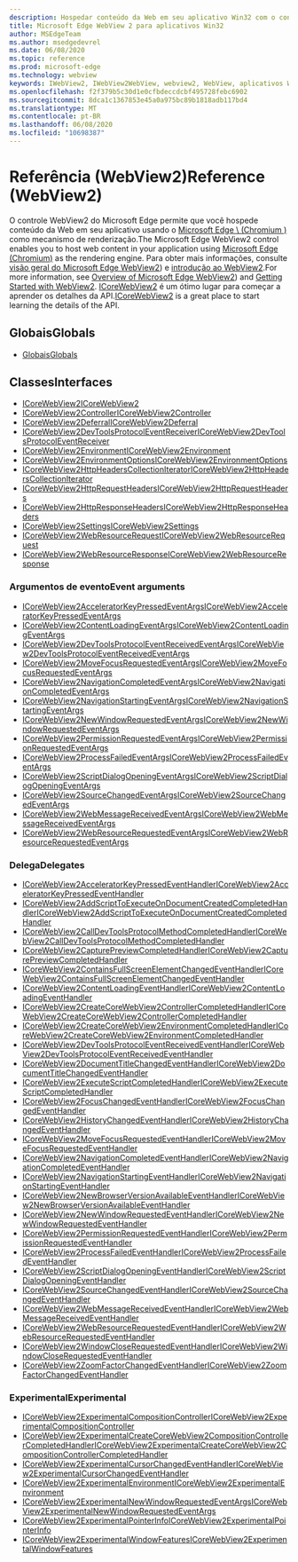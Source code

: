 ```yaml
---
description: Hospedar conteúdo da Web em seu aplicativo Win32 com o controle Microsoft Edge WebView 2
title: Microsoft Edge WebView 2 para aplicativos Win32
author: MSEdgeTeam
ms.author: msedgedevrel
ms.date: 06/08/2020
ms.topic: reference
ms.prod: microsoft-edge
ms.technology: webview
keywords: IWebView2, IWebView2WebView, webview2, WebView, aplicativos Win32, Win32, Edge, ICoreWebView2, ICoreWebView2Controller, controle do navegador, HTML Edge
ms.openlocfilehash: f2f379b5c30d1e0cfbdeccdcbf495728febc6902
ms.sourcegitcommit: 8dca1c1367853e45a0a975bc89b1818adb117bd4
ms.translationtype: MT
ms.contentlocale: pt-BR
ms.lasthandoff: 06/08/2020
ms.locfileid: "10698387"
---
```

# <span data-ttu-id="c19f7-104">Referência (WebView2)</span><span class="sxs-lookup"><span data-stu-id="c19f7-104">Reference (WebView2)</span></span>  

<span data-ttu-id="c19f7-105">O controle WebView2 do Microsoft Edge permite que você hospede conteúdo da Web em seu aplicativo usando o [Microsoft Edge \ (Chromium \)](https://www.microsoftedgeinsider.com) como mecanismo de renderização.</span><span class="sxs-lookup"><span data-stu-id="c19f7-105">The Microsoft Edge WebView2 control enables you to host web content in your application using [Microsoft Edge \(Chromium\)](https://www.microsoftedgeinsider.com) as the rendering engine.</span></span>  <span data-ttu-id="c19f7-106">Para obter mais informações, consulte [visão geral do Microsoft Edge WebView2](../../index.md)) e [introdução ao WebView2](../../gettingstarted/win32.md).</span><span class="sxs-lookup"><span data-stu-id="c19f7-106">For more information, see [Overview of Microsoft Edge WebView2](../../index.md)) and [Getting Started with WebView2](../../gettingstarted/win32.md).</span></span>  <span data-ttu-id="c19f7-107">[ICoreWebView2](0-9-538/ICoreWebView2.md) é um ótimo lugar para começar a aprender os detalhes da API.</span><span class="sxs-lookup"><span data-stu-id="c19f7-107">[ICoreWebView2](0-9-538/ICoreWebView2.md) is a great place to start learning the details of the API.</span></span>  

## <span data-ttu-id="c19f7-108">Globais</span><span class="sxs-lookup"><span data-stu-id="c19f7-108">Globals</span></span>  

*   [<span data-ttu-id="c19f7-109">Globais</span><span class="sxs-lookup"><span data-stu-id="c19f7-109">Globals</span></span>](0-9-538/webview2-idl.md)  

## <span data-ttu-id="c19f7-110">Classes</span><span class="sxs-lookup"><span data-stu-id="c19f7-110">Interfaces</span></span>  
*   [<span data-ttu-id="c19f7-111">ICoreWebView2</span><span class="sxs-lookup"><span data-stu-id="c19f7-111">ICoreWebView2</span></span>](0-9-538/icorewebview2.md)
*   [<span data-ttu-id="c19f7-112">ICoreWebView2Controller</span><span class="sxs-lookup"><span data-stu-id="c19f7-112">ICoreWebView2Controller</span></span>](0-9-538/icorewebview2controller.md)
*   [<span data-ttu-id="c19f7-113">ICoreWebView2Deferral</span><span class="sxs-lookup"><span data-stu-id="c19f7-113">ICoreWebView2Deferral</span></span>](0-9-538/icorewebview2deferral.md)
*   [<span data-ttu-id="c19f7-114">ICoreWebView2DevToolsProtocolEventReceiver</span><span class="sxs-lookup"><span data-stu-id="c19f7-114">ICoreWebView2DevToolsProtocolEventReceiver</span></span>](0-9-538/icorewebview2devtoolsprotocoleventreceiver.md)
*   [<span data-ttu-id="c19f7-115">ICoreWebView2Environment</span><span class="sxs-lookup"><span data-stu-id="c19f7-115">ICoreWebView2Environment</span></span>](0-9-538/icorewebview2environment.md)
*   [<span data-ttu-id="c19f7-116">ICoreWebView2EnvironmentOptions</span><span class="sxs-lookup"><span data-stu-id="c19f7-116">ICoreWebView2EnvironmentOptions</span></span>](0-9-538/icorewebview2environmentoptions.md)
*   [<span data-ttu-id="c19f7-117">ICoreWebView2HttpHeadersCollectionIterator</span><span class="sxs-lookup"><span data-stu-id="c19f7-117">ICoreWebView2HttpHeadersCollectionIterator</span></span>](0-9-538/icorewebview2httpheaderscollectioniterator.md)
*   [<span data-ttu-id="c19f7-118">ICoreWebView2HttpRequestHeaders</span><span class="sxs-lookup"><span data-stu-id="c19f7-118">ICoreWebView2HttpRequestHeaders</span></span>](0-9-538/icorewebview2httprequestheaders.md)
*   [<span data-ttu-id="c19f7-119">ICoreWebView2HttpResponseHeaders</span><span class="sxs-lookup"><span data-stu-id="c19f7-119">ICoreWebView2HttpResponseHeaders</span></span>](0-9-538/icorewebview2httpresponseheaders.md)
*   [<span data-ttu-id="c19f7-120">ICoreWebView2Settings</span><span class="sxs-lookup"><span data-stu-id="c19f7-120">ICoreWebView2Settings</span></span>](0-9-538/icorewebview2settings.md)
*   [<span data-ttu-id="c19f7-121">ICoreWebView2WebResourceRequest</span><span class="sxs-lookup"><span data-stu-id="c19f7-121">ICoreWebView2WebResourceRequest</span></span>](0-9-538/icorewebview2webresourcerequest.md)
*   [<span data-ttu-id="c19f7-122">ICoreWebView2WebResourceResponse</span><span class="sxs-lookup"><span data-stu-id="c19f7-122">ICoreWebView2WebResourceResponse</span></span>](0-9-538/icorewebview2webresourceresponse.md)

### <span data-ttu-id="c19f7-123">Argumentos de evento</span><span class="sxs-lookup"><span data-stu-id="c19f7-123">Event arguments</span></span>

*   [<span data-ttu-id="c19f7-124">ICoreWebView2AcceleratorKeyPressedEventArgs</span><span class="sxs-lookup"><span data-stu-id="c19f7-124">ICoreWebView2AcceleratorKeyPressedEventArgs</span></span>](0-9-538/icorewebview2acceleratorkeypressedeventargs.md)
*   [<span data-ttu-id="c19f7-125">ICoreWebView2ContentLoadingEventArgs</span><span class="sxs-lookup"><span data-stu-id="c19f7-125">ICoreWebView2ContentLoadingEventArgs</span></span>](0-9-538/icorewebview2contentloadingeventargs.md)
*   [<span data-ttu-id="c19f7-126">ICoreWebView2DevToolsProtocolEventReceivedEventArgs</span><span class="sxs-lookup"><span data-stu-id="c19f7-126">ICoreWebView2DevToolsProtocolEventReceivedEventArgs</span></span>](0-9-538/icorewebview2devtoolsprotocoleventreceivedeventargs.md)
*   [<span data-ttu-id="c19f7-127">ICoreWebView2MoveFocusRequestedEventArgs</span><span class="sxs-lookup"><span data-stu-id="c19f7-127">ICoreWebView2MoveFocusRequestedEventArgs</span></span>](0-9-538/icorewebview2movefocusrequestedeventargs.md)
*   [<span data-ttu-id="c19f7-128">ICoreWebView2NavigationCompletedEventArgs</span><span class="sxs-lookup"><span data-stu-id="c19f7-128">ICoreWebView2NavigationCompletedEventArgs</span></span>](0-9-538/icorewebview2navigationcompletedeventargs.md)
*   [<span data-ttu-id="c19f7-129">ICoreWebView2NavigationStartingEventArgs</span><span class="sxs-lookup"><span data-stu-id="c19f7-129">ICoreWebView2NavigationStartingEventArgs</span></span>](0-9-538/icorewebview2navigationstartingeventargs.md)
*   [<span data-ttu-id="c19f7-130">ICoreWebView2NewWindowRequestedEventArgs</span><span class="sxs-lookup"><span data-stu-id="c19f7-130">ICoreWebView2NewWindowRequestedEventArgs</span></span>](0-9-538/icorewebview2newwindowrequestedeventargs.md)
*   [<span data-ttu-id="c19f7-131">ICoreWebView2PermissionRequestedEventArgs</span><span class="sxs-lookup"><span data-stu-id="c19f7-131">ICoreWebView2PermissionRequestedEventArgs</span></span>](0-9-538/icorewebview2permissionrequestedeventargs.md)
*   [<span data-ttu-id="c19f7-132">ICoreWebView2ProcessFailedEventArgs</span><span class="sxs-lookup"><span data-stu-id="c19f7-132">ICoreWebView2ProcessFailedEventArgs</span></span>](0-9-538/icorewebview2processfailedeventargs.md)
*   [<span data-ttu-id="c19f7-133">ICoreWebView2ScriptDialogOpeningEventArgs</span><span class="sxs-lookup"><span data-stu-id="c19f7-133">ICoreWebView2ScriptDialogOpeningEventArgs</span></span>](0-9-538/icorewebview2scriptdialogopeningeventargs.md)
*   [<span data-ttu-id="c19f7-134">ICoreWebView2SourceChangedEventArgs</span><span class="sxs-lookup"><span data-stu-id="c19f7-134">ICoreWebView2SourceChangedEventArgs</span></span>](0-9-538/icorewebview2sourcechangedeventargs.md)
*   [<span data-ttu-id="c19f7-135">ICoreWebView2WebMessageReceivedEventArgs</span><span class="sxs-lookup"><span data-stu-id="c19f7-135">ICoreWebView2WebMessageReceivedEventArgs</span></span>](0-9-538/icorewebview2webmessagereceivedeventargs.md)
*   [<span data-ttu-id="c19f7-136">ICoreWebView2WebResourceRequestedEventArgs</span><span class="sxs-lookup"><span data-stu-id="c19f7-136">ICoreWebView2WebResourceRequestedEventArgs</span></span>](0-9-538/icorewebview2webresourcerequestedeventargs.md)

### <span data-ttu-id="c19f7-137">Delega</span><span class="sxs-lookup"><span data-stu-id="c19f7-137">Delegates</span></span>

*   [<span data-ttu-id="c19f7-138">ICoreWebView2AcceleratorKeyPressedEventHandler</span><span class="sxs-lookup"><span data-stu-id="c19f7-138">ICoreWebView2AcceleratorKeyPressedEventHandler</span></span>](0-9-538/icorewebview2acceleratorkeypressedeventhandler.md)
*   [<span data-ttu-id="c19f7-139">ICoreWebView2AddScriptToExecuteOnDocumentCreatedCompletedHandler</span><span class="sxs-lookup"><span data-stu-id="c19f7-139">ICoreWebView2AddScriptToExecuteOnDocumentCreatedCompletedHandler</span></span>](0-9-538/icorewebview2addscripttoexecuteondocumentcreatedcompletedhandler.md)
*   [<span data-ttu-id="c19f7-140">ICoreWebView2CallDevToolsProtocolMethodCompletedHandler</span><span class="sxs-lookup"><span data-stu-id="c19f7-140">ICoreWebView2CallDevToolsProtocolMethodCompletedHandler</span></span>](0-9-538/icorewebview2calldevtoolsprotocolmethodcompletedhandler.md)
*   [<span data-ttu-id="c19f7-141">ICoreWebView2CapturePreviewCompletedHandler</span><span class="sxs-lookup"><span data-stu-id="c19f7-141">ICoreWebView2CapturePreviewCompletedHandler</span></span>](0-9-538/icorewebview2capturepreviewcompletedhandler.md)
*   [<span data-ttu-id="c19f7-142">ICoreWebView2ContainsFullScreenElementChangedEventHandler</span><span class="sxs-lookup"><span data-stu-id="c19f7-142">ICoreWebView2ContainsFullScreenElementChangedEventHandler</span></span>](0-9-538/icorewebview2containsfullscreenelementchangedeventhandler.md)
*   [<span data-ttu-id="c19f7-143">ICoreWebView2ContentLoadingEventHandler</span><span class="sxs-lookup"><span data-stu-id="c19f7-143">ICoreWebView2ContentLoadingEventHandler</span></span>](0-9-538/icorewebview2contentloadingeventhandler.md)
*   [<span data-ttu-id="c19f7-144">ICoreWebView2CreateCoreWebView2ControllerCompletedHandler</span><span class="sxs-lookup"><span data-stu-id="c19f7-144">ICoreWebView2CreateCoreWebView2ControllerCompletedHandler</span></span>](0-9-538/icorewebview2createcorewebview2controllercompletedhandler.md)
*   [<span data-ttu-id="c19f7-145">ICoreWebView2CreateCoreWebView2EnvironmentCompletedHandler</span><span class="sxs-lookup"><span data-stu-id="c19f7-145">ICoreWebView2CreateCoreWebView2EnvironmentCompletedHandler</span></span>](0-9-538/icorewebview2createcorewebview2environmentcompletedhandler.md)
*   [<span data-ttu-id="c19f7-146">ICoreWebView2DevToolsProtocolEventReceivedEventHandler</span><span class="sxs-lookup"><span data-stu-id="c19f7-146">ICoreWebView2DevToolsProtocolEventReceivedEventHandler</span></span>](0-9-538/icorewebview2devtoolsprotocoleventreceivedeventhandler.md)
*   [<span data-ttu-id="c19f7-147">ICoreWebView2DocumentTitleChangedEventHandler</span><span class="sxs-lookup"><span data-stu-id="c19f7-147">ICoreWebView2DocumentTitleChangedEventHandler</span></span>](0-9-538/icorewebview2documenttitlechangedeventhandler.md)
*   [<span data-ttu-id="c19f7-148">ICoreWebView2ExecuteScriptCompletedHandler</span><span class="sxs-lookup"><span data-stu-id="c19f7-148">ICoreWebView2ExecuteScriptCompletedHandler</span></span>](0-9-538/icorewebview2executescriptcompletedhandler.md)
*   [<span data-ttu-id="c19f7-149">ICoreWebView2FocusChangedEventHandler</span><span class="sxs-lookup"><span data-stu-id="c19f7-149">ICoreWebView2FocusChangedEventHandler</span></span>](0-9-538/icorewebview2focuschangedeventhandler.md)
*   [<span data-ttu-id="c19f7-150">ICoreWebView2HistoryChangedEventHandler</span><span class="sxs-lookup"><span data-stu-id="c19f7-150">ICoreWebView2HistoryChangedEventHandler</span></span>](0-9-538/icorewebview2historychangedeventhandler.md)
*   [<span data-ttu-id="c19f7-151">ICoreWebView2MoveFocusRequestedEventHandler</span><span class="sxs-lookup"><span data-stu-id="c19f7-151">ICoreWebView2MoveFocusRequestedEventHandler</span></span>](0-9-538/icorewebview2movefocusrequestedeventhandler.md)
*   [<span data-ttu-id="c19f7-152">ICoreWebView2NavigationCompletedEventHandler</span><span class="sxs-lookup"><span data-stu-id="c19f7-152">ICoreWebView2NavigationCompletedEventHandler</span></span>](0-9-538/icorewebview2navigationcompletedeventhandler.md)
*   [<span data-ttu-id="c19f7-153">ICoreWebView2NavigationStartingEventHandler</span><span class="sxs-lookup"><span data-stu-id="c19f7-153">ICoreWebView2NavigationStartingEventHandler</span></span>](0-9-538/icorewebview2navigationstartingeventhandler.md)
*   [<span data-ttu-id="c19f7-154">ICoreWebView2NewBrowserVersionAvailableEventHandler</span><span class="sxs-lookup"><span data-stu-id="c19f7-154">ICoreWebView2NewBrowserVersionAvailableEventHandler</span></span>](0-9-538/icorewebview2newbrowserversionavailableeventhandler.md)
*   [<span data-ttu-id="c19f7-155">ICoreWebView2NewWindowRequestedEventHandler</span><span class="sxs-lookup"><span data-stu-id="c19f7-155">ICoreWebView2NewWindowRequestedEventHandler</span></span>](0-9-538/icorewebview2newwindowrequestedeventhandler.md)
*   [<span data-ttu-id="c19f7-156">ICoreWebView2PermissionRequestedEventHandler</span><span class="sxs-lookup"><span data-stu-id="c19f7-156">ICoreWebView2PermissionRequestedEventHandler</span></span>](0-9-538/icorewebview2permissionrequestedeventhandler.md)
*   [<span data-ttu-id="c19f7-157">ICoreWebView2ProcessFailedEventHandler</span><span class="sxs-lookup"><span data-stu-id="c19f7-157">ICoreWebView2ProcessFailedEventHandler</span></span>](0-9-538/icorewebview2processfailedeventhandler.md)
*   [<span data-ttu-id="c19f7-158">ICoreWebView2ScriptDialogOpeningEventHandler</span><span class="sxs-lookup"><span data-stu-id="c19f7-158">ICoreWebView2ScriptDialogOpeningEventHandler</span></span>](0-9-538/icorewebview2scriptdialogopeningeventhandler.md)
*   [<span data-ttu-id="c19f7-159">ICoreWebView2SourceChangedEventHandler</span><span class="sxs-lookup"><span data-stu-id="c19f7-159">ICoreWebView2SourceChangedEventHandler</span></span>](0-9-538/icorewebview2sourcechangedeventhandler.md)
*   [<span data-ttu-id="c19f7-160">ICoreWebView2WebMessageReceivedEventHandler</span><span class="sxs-lookup"><span data-stu-id="c19f7-160">ICoreWebView2WebMessageReceivedEventHandler</span></span>](0-9-538/icorewebview2webmessagereceivedeventhandler.md)
*   [<span data-ttu-id="c19f7-161">ICoreWebView2WebResourceRequestedEventHandler</span><span class="sxs-lookup"><span data-stu-id="c19f7-161">ICoreWebView2WebResourceRequestedEventHandler</span></span>](0-9-538/icorewebview2webresourcerequestedeventhandler.md)
*   [<span data-ttu-id="c19f7-162">ICoreWebView2WindowCloseRequestedEventHandler</span><span class="sxs-lookup"><span data-stu-id="c19f7-162">ICoreWebView2WindowCloseRequestedEventHandler</span></span>](0-9-538/icorewebview2windowcloserequestedeventhandler.md)
*   [<span data-ttu-id="c19f7-163">ICoreWebView2ZoomFactorChangedEventHandler</span><span class="sxs-lookup"><span data-stu-id="c19f7-163">ICoreWebView2ZoomFactorChangedEventHandler</span></span>](0-9-538/icorewebview2zoomfactorchangedeventhandler.md)

### <span data-ttu-id="c19f7-164">Experimental</span><span class="sxs-lookup"><span data-stu-id="c19f7-164">Experimental</span></span>

*   [<span data-ttu-id="c19f7-165">ICoreWebView2ExperimentalCompositionController</span><span class="sxs-lookup"><span data-stu-id="c19f7-165">ICoreWebView2ExperimentalCompositionController</span></span>](0-9-538/icorewebview2experimentalcompositioncontroller.md)
*   [<span data-ttu-id="c19f7-166">ICoreWebView2ExperimentalCreateCoreWebView2CompositionControllerCompletedHandler</span><span class="sxs-lookup"><span data-stu-id="c19f7-166">ICoreWebView2ExperimentalCreateCoreWebView2CompositionControllerCompletedHandler</span></span>](0-9-538/icorewebview2experimentalcreatecorewebview2compositioncontrollercompletedhandler.md)
*   [<span data-ttu-id="c19f7-167">ICoreWebView2ExperimentalCursorChangedEventHandler</span><span class="sxs-lookup"><span data-stu-id="c19f7-167">ICoreWebView2ExperimentalCursorChangedEventHandler</span></span>](0-9-538/icorewebview2experimentalcursorchangedeventhandler.md)
*   [<span data-ttu-id="c19f7-168">ICoreWebView2ExperimentalEnvironment</span><span class="sxs-lookup"><span data-stu-id="c19f7-168">ICoreWebView2ExperimentalEnvironment</span></span>](0-9-538/icorewebview2experimentalenvironment.md)
*   [<span data-ttu-id="c19f7-169">ICoreWebView2ExperimentalNewWindowRequestedEventArgs</span><span class="sxs-lookup"><span data-stu-id="c19f7-169">ICoreWebView2ExperimentalNewWindowRequestedEventArgs</span></span>](0-9-538/icorewebview2experimentalnewwindowrequestedeventargs.md)
*   [<span data-ttu-id="c19f7-170">ICoreWebView2ExperimentalPointerInfo</span><span class="sxs-lookup"><span data-stu-id="c19f7-170">ICoreWebView2ExperimentalPointerInfo</span></span>](0-9-538/icorewebview2experimentalpointerinfo.md)
*   [<span data-ttu-id="c19f7-171">ICoreWebView2ExperimentalWindowFeatures</span><span class="sxs-lookup"><span data-stu-id="c19f7-171">ICoreWebView2ExperimentalWindowFeatures</span></span>](0-9-538/icorewebview2experimentalwindowfeatures.md)
